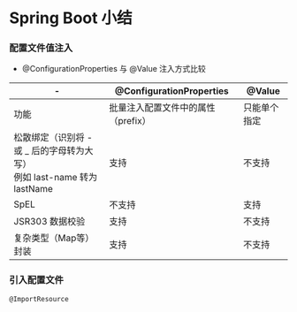#  Spring Boot 小结

###  配置文件值注入

- @ConfigurationProperties 与 @Value 注入方式比较

| -                                                            | @ConfigurationProperties           | @Value       |
| ------------------------------------------------------------ | ---------------------------------- | ------------ |
| 功能                                                         | 批量注入配置文件中的属性（prefix） | 只能单个指定 |
| 松散绑定（识别将 - 或 _ 后的字母转为大写）<br />例如 last-name 转为 lastName | 支持                               | 不支持       |
| SpEL                                                         | 不支持                             | 支持         |
| JSR303 数据校验                                              | 支持                               | 不支持       |
| 复杂类型（Map等）封装                                        | 支持                               | 不支持       |

###  引入配置文件

`@ImportResource`







